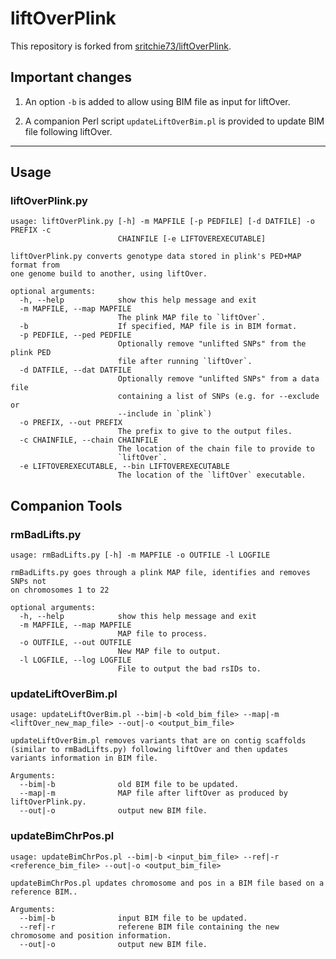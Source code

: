 liftOverPlink
=============
This repository is forked from [sritchie73/liftOverPlink](https://github.com/sritchie73/liftOverPlink).

## Important changes

1. An option `-b` is added to allow using BIM file as input for liftOver.

2. A companion Perl script `updateLiftOverBim.pl` is provided to update BIM file following liftOver.

---
## Usage

### liftOverPlink.py
```
usage: liftOverPlink.py [-h] -m MAPFILE [-p PEDFILE] [-d DATFILE] -o PREFIX -c
                        CHAINFILE [-e LIFTOVEREXECUTABLE]

liftOverPlink.py converts genotype data stored in plink's PED+MAP format from
one genome build to another, using liftOver.

optional arguments:
  -h, --help            show this help message and exit
  -m MAPFILE, --map MAPFILE
                        The plink MAP file to `liftOver`.
  -b                    If specified, MAP file is in BIM format.
  -p PEDFILE, --ped PEDFILE
                        Optionally remove "unlifted SNPs" from the plink PED
                        file after running `liftOver`.
  -d DATFILE, --dat DATFILE
                        Optionally remove "unlifted SNPs" from a data file
                        containing a list of SNPs (e.g. for --exclude or
                        --include in `plink`)
  -o PREFIX, --out PREFIX
                        The prefix to give to the output files.
  -c CHAINFILE, --chain CHAINFILE
                        The location of the chain file to provide to
                        `liftOver`.
  -e LIFTOVEREXECUTABLE, --bin LIFTOVEREXECUTABLE
                        The location of the `liftOver` executable.
```

## Companion Tools
### rmBadLifts.py
```
usage: rmBadLifts.py [-h] -m MAPFILE -o OUTFILE -l LOGFILE

rmBadLifts.py goes through a plink MAP file, identifies and removes SNPs not
on chromosomes 1 to 22

optional arguments:
  -h, --help            show this help message and exit
  -m MAPFILE, --map MAPFILE
                        MAP file to process.
  -o OUTFILE, --out OUTFILE
                        New MAP file to output.
  -l LOGFILE, --log LOGFILE
                        File to output the bad rsIDs to.
```
### updateLiftOverBim.pl
```
usage: updateLiftOverBim.pl --bim|-b <old_bim_file> --map|-m <liftOver_new_map_file> --out|-o <output_bim_file>

updateLiftOverBim.pl removes variants that are on contig scaffolds (similar to rmBadLifts.py) following liftOver and then updates variants information in BIM file.

Arguments:
  --bim|-b              old BIM file to be updated.
  --map|-m              MAP file after liftOver as produced by liftOverPlink.py.
  --out|-o              output new BIM file.
```
### updateBimChrPos.pl
```
usage: updateBimChrPos.pl --bim|-b <input_bim_file> --ref|-r <reference_bim_file> --out|-o <output_bim_file>

updateBimChrPos.pl updates chromosome and pos in a BIM file based on a reference BIM..

Arguments:
  --bim|-b              input BIM file to be updated.
  --ref|-r              referene BIM file containing the new chromosome and position information.
  --out|-o              output new BIM file.
```

